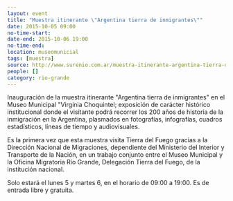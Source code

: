 ```yaml
---
layout: event 
title: "Muestra itinerante \"Argentina tierra de inmigrantes\""
date: 2015-10-05 09:00
no-time-start: 
date-end: 2015-10-06 19:00
no-time-end: 
location: museomunicial
tags: [muestra]
source: http://www.surenio.com.ar/muestra-itinerante-argentina-tierra-de-inmigrantes/
people: []
category: rio-grande
---
```


Inauguración de la muestra itinerante "Argentina tierra de inmigrantes" en el Museo Municipal "Virginia Choquintel; exposición de carácter histórico institucional donde el visitante podrá recorrer los 200 años de historia de la inmigración en la Argentina, plasmados en fotografías, infografías, cuadros estadísticos, líneas de tiempo y audiovisuales.

Es la primera vez que esta muestra visita Tierra del Fuego gracias a la Dirección Nacional de Migraciones, dependiente del Ministerio del Interior y Transporte de la Nación, en un trabajo conjunto entre el Museo Municipal y la Oficina Migratoria Río Grande, Delegación Tierra del Fuego, de la institución nacional.

Solo estará el lunes 5 y martes 6, en el horario de 09:00 a 19:00. Es de entrada libre y gratuita. 